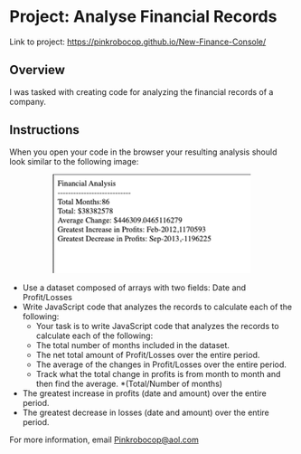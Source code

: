 # Project: Analyse Financial Records

Link to project: https://pinkrobocop.github.io/New-Finance-Console/


## Overview
 
I was tasked with creating code for analyzing the financial records of a company.

## Instructions

When you open your code in the browser your resulting analysis should look similar to the following image:

<p align="center">
  <img src="https://github.com/Pinkrobocop/New-Finance-Console/blob/main/Financial%20record%20img%20file.png" width="350" title="Financial records image for project" 
</p>


* Use a dataset composed of arrays with two fields: Date and Profit/Losses
* Write JavaScript code that analyzes the records to calculate each of the following:
    * Your task is to write JavaScript code that analyzes the records to calculate each of the following:
    * The total number of months included in the dataset.
    * The net total amount of Profit/Losses over the entire period.
    * The average of the changes in Profit/Losses over the entire period.
    * Track what the total change in profits is from month to month and then find the average.
 *(Total/Number of months)
 * The greatest increase in profits (date and amount) over the entire period.
 * The greatest decrease in losses (date and amount) over the entire period.


  
  
  
For more information, email Pinkrobocop@aol.com

